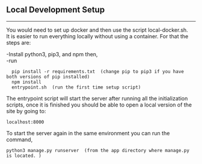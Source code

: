 ## Local Development Setup  
------------

You would need to set up docker and then use the script local-docker.sh.  
It is easier to run everything locally without using a container. For that the steps are:  

-Install python3, pip3, and npm then,  
-run  
```
  pip install -r requirements.txt  (change pip to pip3 if you have both versions of pip installed)  
  npm install  
  entrypoint.sh  (run the first time setup script)  
```

The entrypoint script will start the server after running all the initialization scripts, once it is finished you should be able to open a local version of the site by going to:   
```
localhost:8000  
```

To start the server again in the same environment you can run the command,  
```
python3 manage.py runserver  (from the app directory where manage.py is located. )
```
